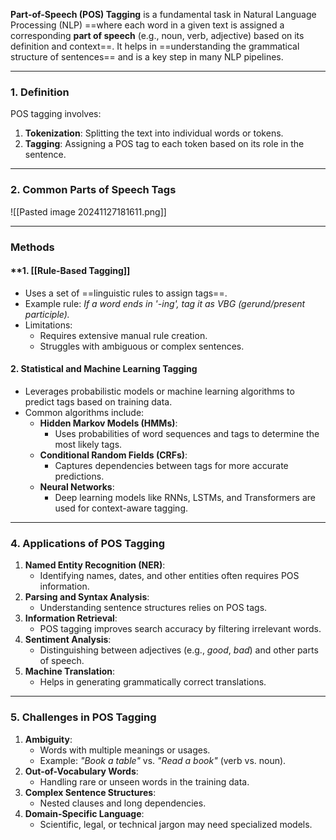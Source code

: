 **Part-of-Speech (POS) Tagging** is a fundamental task in Natural Language Processing (NLP) ==where each word in a given text is assigned a corresponding **part of speech** (e.g., noun, verb, adjective) based on its definition and context==. It helps in ==understanding the grammatical structure of sentences== and is a key step in many NLP pipelines.

---

### **1. Definition**

POS tagging involves:

1. **Tokenization**: Splitting the text into individual words or tokens.
2. **Tagging**: Assigning a POS tag to each token based on its role in the sentence.

---

### 2. Common Parts of Speech Tags

![[Pasted image 20241127181611.png]]

---

### Methods

#### **1. [[Rule-Based Tagging]]

- Uses a set of ==linguistic rules to assign tags==.
- Example rule: _If a word ends in '-ing', tag it as VBG (gerund/present participle)._
- Limitations:
    - Requires extensive manual rule creation.
    - Struggles with ambiguous or complex sentences.

#### **2. Statistical and Machine Learning Tagging**

- Leverages probabilistic models or machine learning algorithms to predict tags based on training data.
- Common algorithms include:
    - **Hidden Markov Models (HMMs)**:
        - Uses probabilities of word sequences and tags to determine the most likely tags.
    - **Conditional Random Fields (CRFs)**:
        - Captures dependencies between tags for more accurate predictions.
    - **Neural Networks**:
        - Deep learning models like RNNs, LSTMs, and Transformers are used for context-aware tagging.

---

### **4. Applications of POS Tagging**

1. **Named Entity Recognition (NER)**:
    - Identifying names, dates, and other entities often requires POS information.
2. **Parsing and Syntax Analysis**:
    - Understanding sentence structures relies on POS tags.
3. **Information Retrieval**:
    - POS tagging improves search accuracy by filtering irrelevant words.
4. **Sentiment Analysis**:
    - Distinguishing between adjectives (e.g., _good_, _bad_) and other parts of speech.
5. **Machine Translation**:
    - Helps in generating grammatically correct translations.

---

### **5. Challenges in POS Tagging**

1. **Ambiguity**:
    - Words with multiple meanings or usages.
    - Example: _"Book a table"_ vs. _"Read a book"_ (verb vs. noun).
2. **Out-of-Vocabulary Words**:
    - Handling rare or unseen words in the training data.
3. **Complex Sentence Structures**:
    - Nested clauses and long dependencies.
4. **Domain-Specific Language**:
    - Scientific, legal, or technical jargon may need specialized models.


